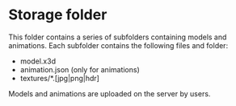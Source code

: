 # Storage folder

This folder contains a series of subfolders containing models and animations.
Each subfolder contains the following files and folder:

- model.x3d
- animation.json (only for animations)
- textures/*.[jpg|png|hdr]

Models and animations are uploaded on the server by users.
